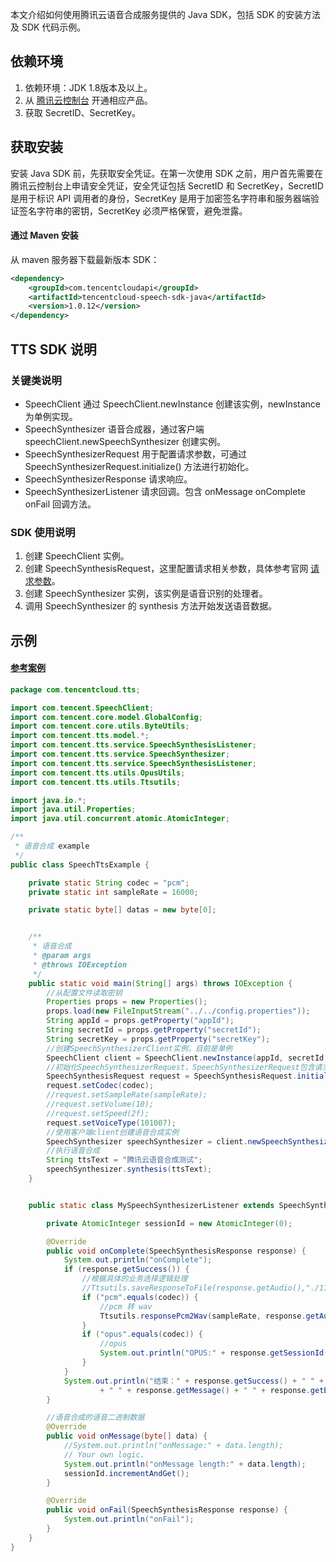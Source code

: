 本文介绍如何使用腾讯云语音合成服务提供的 Java SDK，包括 SDK 的安装方法及 SDK 代码示例。

## 依赖环境
1. 依赖环境：JDK 1.8版本及以上。
2. 从 [腾讯云控制台](https://console.cloud.tencent.com/tts) 开通相应产品。
3. 获取 SecretID、SecretKey。

## 获取安装
安装 Java SDK 前，先获取安全凭证。在第一次使用 SDK 之前，用户首先需要在腾讯云控制台上申请安全凭证，安全凭证包括 SecretID 和 SecretKey，SecretID 是用于标识 API 调用者的身份，SecretKey 是用于加密签名字符串和服务器端验证签名字符串的密钥，SecretKey 必须严格保管，避免泄露。

#### 通过 Maven 安装
从 maven 服务器下载最新版本 SDK：
```xml
<dependency>
    <groupId>com.tencentcloudapi</groupId>
    <artifactId>tencentcloud-speech-sdk-java</artifactId>
    <version>1.0.12</version>
</dependency>
```

## TTS SDK 说明
###  关键类说明
- SpeechClient 通过 SpeechClient.newInstance 创建该实例，newInstance 为单例实现。
- SpeechSynthesizer 语音合成器，通过客户端 speechClient.newSpeechSynthesizer 创建实例。
- SpeechSynthesizerRequest 用于配置请求参数，可通过 SpeechSynthesizerRequest.initialize() 方法进行初始化。
- SpeechSynthesizerResponse 请求响应。
- SpeechSynthesizerListener 请求回调。包含 onMessage onComplete onFail 回调方法。

### SDK 使用说明
1. 创建 SpeechClient 实例。
2. 创建 SpeechSynthesisRequest，这里配置请求相关参数，具体参考官网 [请求参数](https://cloud.tencent.com/document/product/1073/34093)。
3. 创建 SpeechSynthesizer 实例，该实例是语音识别的处理者。
4. 调用 SpeechSynthesizer 的 synthesis 方法开始发送语音数据。

## 示例
#### [参考案例](https://github.com/TencentCloud/tencentcloud-speech-sdk-java-example)
```java
package com.tencentcloud.tts;

import com.tencent.SpeechClient;
import com.tencent.core.model.GlobalConfig;
import com.tencent.core.utils.ByteUtils;
import com.tencent.tts.model.*;
import com.tencent.tts.service.SpeechSynthesisListener;
import com.tencent.tts.service.SpeechSynthesizer;
import com.tencent.tts.service.SpeechSynthesisListener;
import com.tencent.tts.utils.OpusUtils;
import com.tencent.tts.utils.Ttsutils;

import java.io.*;
import java.util.Properties;
import java.util.concurrent.atomic.AtomicInteger;

/**
 * 语音合成 example
 */
public class SpeechTtsExample {

    private static String codec = "pcm";
    private static int sampleRate = 16000;

    private static byte[] datas = new byte[0];


    /**
     * 语音合成
     * @param args
     * @throws IOException
     */
    public static void main(String[] args) throws IOException {
        //从配置文件读取密钥
        Properties props = new Properties();
        props.load(new FileInputStream("../../config.properties"));
        String appId = props.getProperty("appId");
        String secretId = props.getProperty("secretId");
        String secretKey = props.getProperty("secretKey");
        //创建SpeechSynthesizerClient实例，目前是单例
        SpeechClient client = SpeechClient.newInstance(appId, secretId, secretKey);
        //初始化SpeechSynthesizerRequest，SpeechSynthesizerRequest包含请求参数
        SpeechSynthesisRequest request = SpeechSynthesisRequest.initialize();
        request.setCodec(codec);
        //request.setSampleRate(sampleRate);
        //request.setVolume(10);
        //request.setSpeed(2f);
        request.setVoiceType(101007);
        //使用客户端client创建语音合成实例
        SpeechSynthesizer speechSynthesizer = client.newSpeechSynthesizer(request, new MySpeechSynthesizerListener());
        //执行语音合成
        String ttsText = "腾讯云语音合成测试";
        speechSynthesizer.synthesis(ttsText);
    }


    public static class MySpeechSynthesizerListener extends SpeechSynthesisListener {

        private AtomicInteger sessionId = new AtomicInteger(0);

        @Override
        public void onComplete(SpeechSynthesisResponse response) {
            System.out.println("onComplete");
            if (response.getSuccess()) {
                //根据具体的业务选择逻辑处理
                //Ttsutils.saveResponseToFile(response.getAudio(),"./111.mp3");
                if ("pcm".equals(codec)) {
                    //pcm 转 wav
                    Ttsutils.responsePcm2Wav(sampleRate, response.getAudio(), response.getSessionId());
                }
                if ("opus".equals(codec)) {
                    //opus
                    System.out.println("OPUS:" + response.getSessionId() + " length:" + response.getAudio().length);
                }
            }
            System.out.println("结束：" + response.getSuccess() + " " + response.getCode()
                    + " " + response.getMessage() + " " + response.getEnd());
        }

        //语音合成的语音二进制数据
        @Override
        public void onMessage(byte[] data) {
            //System.out.println("onMessage:" + data.length);
            // Your own logic.
            System.out.println("onMessage length:" + data.length);
            sessionId.incrementAndGet();
        }

        @Override
        public void onFail(SpeechSynthesisResponse response) {
            System.out.println("onFail");
        }
    }
}
```

